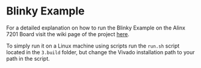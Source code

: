 # Blinky Example

For a detailed explanation on how to run the Blinky Example on the Alinx 7201 Board visit the wiki page of the project [here](https://github.com/chili-chips-ba/wireguard-fpga/wiki/2.Blinky-Example#blinky-example-project).

To simply run it on a Linux machine using scripts run the `run.sh` script located in the `3.build` folder, but change the Vivado installation path to your path in the script.
